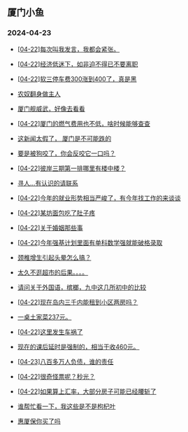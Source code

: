 ## 厦门小鱼 
### 2024-04-23

+ [[04-22]每次叫我发言，我都会紧张。](http://bbs.xmfish.com/read-htm-tid-18179852.html)

+ [[04-22]经济低迷下，如非迫不得已不要离职](http://bbs.xmfish.com/read-htm-tid-18180050.html)

+ [[04-22]软三停车费300涨到400了，真是黑](http://bbs.xmfish.com/read-htm-tid-18179995.html)

+ [农奴翻身做主人](http://bbs.xmfish.com/read-htm-tid-18179977.html)

+ [厦门舰威武，好像去看看](http://bbs.xmfish.com/read-htm-tid-18180044.html)

+ [[04-22]厦门的燃气费用也不低，啥时候能够查查](http://bbs.xmfish.com/read-htm-tid-18179917.html)

+ [这新闻太假了， 厦门是不可能跌的](http://bbs.xmfish.com/read-htm-tid-18180207.html)

+ [要是被狗咬了，你会反咬它一口吗？](http://bbs.xmfish.com/read-htm-tid-18179833.html)

+ [[04-22]彼岸三期第一排哪里有楼中楼？](http://bbs.xmfish.com/read-htm-tid-18180092.html)

+ [寻人…有认识的请联系](http://bbs.xmfish.com/read-htm-tid-18179912.html)

+ [[04-22]今年的就业形势相当严峻了，有今年找工作的来谈谈](http://bbs.xmfish.com/read-htm-tid-18180199.html)

+ [[04-22]某坊面包吃了肚子疼](http://bbs.xmfish.com/read-htm-tid-18179968.html)

+ [[04-22]关于婚姻那些事](http://bbs.xmfish.com/read-htm-tid-18180260.html)

+ [[04-22]今年强基计划里面有单科数学强就能破格录取](http://bbs.xmfish.com/read-htm-tid-18179986.html)

+ [颈椎增生引起头晕怎么搞？](http://bbs.xmfish.com/read-htm-tid-18180006.html)

+ [太久不逛超市的后果。。。。](http://bbs.xmfish.com/read-htm-tid-18180267.html)

+ [请问关于外国语，槟榔，九中这几所初中的比较](http://bbs.xmfish.com/read-htm-tid-18180062.html)

+ [[04-22]现在岛内三千内能租到小区两房吗？](http://bbs.xmfish.com/read-htm-tid-18180286.html)

+ [一桌土家菜237元。](http://bbs.xmfish.com/read-htm-tid-18180338.html)

+ [[04-22]这里发生车祸了](http://bbs.xmfish.com/read-htm-tid-18180191.html)

+ [现在的课后延时是强制的，相当于收460元。](http://bbs.xmfish.com/read-htm-tid-18180380.html)

+ [[04-23]八百多万人负债，谁的责任](http://bbs.xmfish.com/read-htm-tid-18180400.html)

+ [[04-22]很奇怪票呢？秒光？](http://bbs.xmfish.com/read-htm-tid-18180169.html)

+ [[04-22]如果算上汇率，大部分房子可能已经腰斩了](http://bbs.xmfish.com/read-htm-tid-18180377.html)

+ [谁帮忙看一下，我这些是不是枸杞叶](http://bbs.xmfish.com/read-htm-tid-18180339.html)

+ [惠厦保你买了吗](http://bbs.xmfish.com/read-htm-tid-18180454.html)

